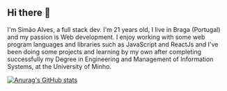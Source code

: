 ## Hi there 👋

I'm Simão Alves, a full stack dev. I'm 21 years old, I live in Braga (Portugal) and my passion is Web development. I enjoy working with some web program languages and libraries such as JavaScript and ReactJs and I've been doing some projects and learning by my own after completing successfully my Degree in Engineering and Management of Information Systems, at the University of Minho.

[![Anurag's GitHub stats](https://github-readme-stats.vercel.app/api?username=SimaoMachadoAlves)](https://github.com/anuraghazra/github-readme-stats)
